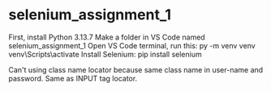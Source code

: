 # selenium_assignment_1
First, install Python 3.13.7
Make a folder in VS Code named selenium_assignment_1 
Open VS Code terminal, run this: 
py -m venv venv
venv\Scripts\activate
Install Selenium: pip install selenium

Can't using class name locator because same class name in user-name and password. Same as INPUT tag locator.